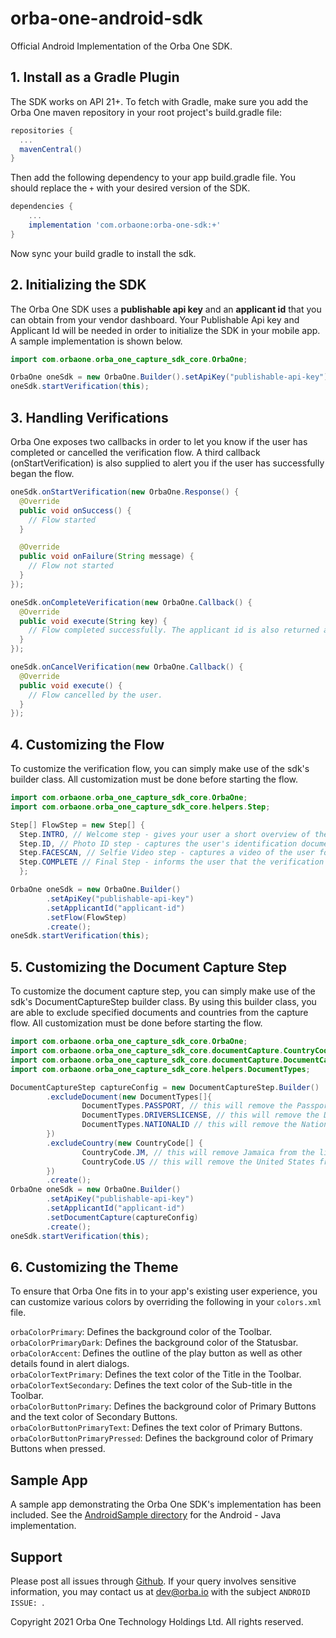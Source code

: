 # orba-one-android-sdk

Official Android Implementation of the Orba One SDK.

## 1. Install as a Gradle Plugin

The SDK works on API 21+. To fetch with Gradle, make sure you add the Orba One maven repository in your root project's build.gradle file:

```gradle
repositories {
  ...
  mavenCentral()
}
```

Then add the following dependency to your app build.gradle file. You should replace the `+` with your desired version of the SDK.
```gradle
dependencies {
    ...
    implementation 'com.orbaone:orba-one-sdk:+'
}
```

Now sync your build gradle to install the sdk.

## 2. Initializing the SDK

The Orba One SDK uses a **publishable api key** and an **applicant id** that you can obtain from your vendor dashboard. Your Publishable Api key and Applicant Id will be needed in order to initialize the SDK in your mobile app. A sample implementation is shown below.

```java
import com.orbaone.orba_one_capture_sdk_core.OrbaOne;

OrbaOne oneSdk = new OrbaOne.Builder().setApiKey("publishable-api-key").setApplicantId("applicant-id").create();
oneSdk.startVerification(this);
```

## 3. Handling Verifications

Orba One exposes two callbacks in order to let you know if the user has completed or cancelled the verification flow. A third callback (onStartVerification) is also supplied to alert you if the user has successfully began the flow.

```java
oneSdk.onStartVerification(new OrbaOne.Response() {
  @Override
  public void onSuccess() {
    // Flow started
  }

  @Override
  public void onFailure(String message) {
    // Flow not started
  }
});

oneSdk.onCompleteVerification(new OrbaOne.Callback() {
  @Override
  public void execute(String key) {
    // Flow completed successfully. The applicant id is also returned as a parameter.
  }
});

oneSdk.onCancelVerification(new OrbaOne.Callback() {
  @Override
  public void execute() {
    // Flow cancelled by the user.
  }
});
```
## 4. Customizing the Flow

To customize the verification flow, you can simply make use of the sdk's builder class. All customization must be done before starting the flow.

```java
import com.orbaone.orba_one_capture_sdk_core.OrbaOne;
import com.orbaone.orba_one_capture_sdk_core.helpers.Step;

Step[] FlowStep = new Step[] {
  Step.INTRO, // Welcome step - gives your user a short overview of the flow. [Optional, Default].
  Step.ID, // Photo ID step - captures the user's identification document. [Default].
  Step.FACESCAN, // Selfie Video step - captures a video of the user for liveness detection. [Default].
  Step.COMPLETE // Final Step - informs the user that the verification process is completed. [Optional].
  };

OrbaOne oneSdk = new OrbaOne.Builder()
        .setApiKey("publishable-api-key")
        .setApplicantId("applicant-id")
        .setFlow(FlowStep)
        .create();
oneSdk.startVerification(this);
```

## 5. Customizing the Document Capture Step
To customize the document capture step, you can simply make use of the sdk's DocumentCaptureStep builder class. By using this builder class, you are able to exclude specified documents and countries from the capture flow. All customization must be done before starting the flow.

``` Java
import com.orbaone.orba_one_capture_sdk_core.OrbaOne;
import com.orbaone.orba_one_capture_sdk_core.documentCapture.CountryCode;
import com.orbaone.orba_one_capture_sdk_core.documentCapture.DocumentCaptureStep;
import com.orbaone.orba_one_capture_sdk_core.helpers.DocumentTypes;

DocumentCaptureStep captureConfig = new DocumentCaptureStep.Builder()
        .excludeDocument(new DocumentTypes[]{
                DocumentTypes.PASSPORT, // this will remove the Passport option
                DocumentTypes.DRIVERSLICENSE, // this will remove the Driver's License option
                DocumentTypes.NATIONALID // this will remove the National ID option
        })
        .excludeCountry(new CountryCode[] {
                CountryCode.JM, // this will remove Jamaica from the list of available countries
                CountryCode.US // this will remove the United States from the list of available countries
        })
        .create();
OrbaOne oneSdk = new OrbaOne.Builder()
        .setApiKey("publishable-api-key")
        .setApplicantId("applicant-id")
        .setDocumentCapture(captureConfig)
        .create();
oneSdk.startVerification(this);
```

## 6. Customizing the Theme

To ensure that Orba One fits in to your app's existing user experience, you can customize various colors by overriding the following in your ``colors.xml`` file.

```orbaColorPrimary```: Defines the background color of the Toolbar.\
```orbaColorPrimaryDark```: Defines the background color of the Statusbar.\
```orbaColorAccent```: Defines the outline of the play button as well as other details found in alert dialogs.\
```orbaColorTextPrimary```: Defines the text color of the Title in the Toolbar.\
```orbaColorTextSecondary```: Defines the text color of the Sub-title in the Toolbar.\
```orbaColorButtonPrimary```: Defines the background color of Primary Buttons and the text color of Secondary Buttons.\
```orbaColorButtonPrimaryText```: Defines the text color of Primary Buttons.\
```orbaColorButtonPrimaryPressed```: Defines the background color of Primary Buttons when pressed.

## Sample App
A sample app demonstrating the Orba One SDK's implementation has been included. See the [AndroidSample directory](https://github.com/orbaone/orba-one-android-sdk/tree/master/AndroidSample) for the Android - Java implementation.

## Support

Please post all issues through [Github](https://github.com/orbaone/orba-one-android-sdk/issues). If your query involves sensitive information, you may contact us at dev@orba.io with the subject `ANDROID ISSUE: `.

Copyright 2021 Orba One Technology Holdings Ltd. All rights reserved.
